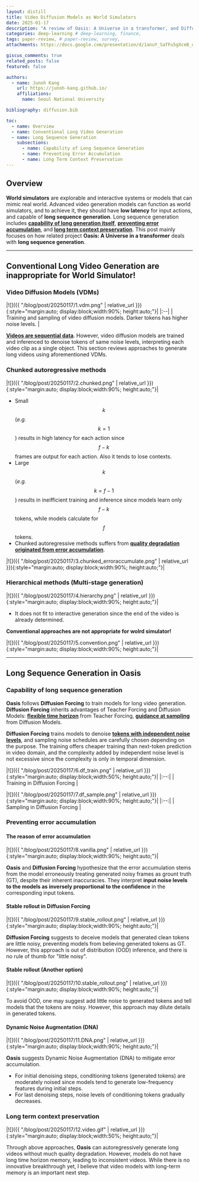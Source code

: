 ```yaml
---
layout: distill
title: Video Diffusion Models as World Simulators
date: 2025-01-17
description: "A review of Oasis: A Universe in a transformer, and Diffusion Forcing: Next-token Prediction Meets Full-Sequence Diffusion" 
categories: deep-learning # deep-learning, finance, 
tags: paper-review, # paper-review, survey, 
attachments: https://docs.google.com/presentation/d/1anuY_SaTFu5gXceB_qtCFLKER0aAlHsJq6CWN9KAGhE/edit?usp=sharing

giscus_comments: true
related_posts: false
featured: false

authors:
  - name: Junoh Kang
    url: https://junoh-kang.github.io/
    affiliations:
      name: Seoul National University

bibliography: diffusion.bib

toc:
  - name: Overview 
  - name: Conventional Long Video Generation
  - name: Long Sequence Generation
    subsections:
      - name: Capability of Long Sequence Generation
      - name: Preventing Error Accumulation
      - name: Long Term Context Preservation
---
```


## Overview

**World simulators** are explorable and interactive systems or models that can mimic real world. 
Advanced video generation models can function as world simulators, and to achieve it, they should have **low latency** for input actions, and capable of **long sequence generation**. 
Long sequence generation includes **<u>capability of long generation itself</u>**, **<u>preventing error accumulation</u>**, and **<u>long term context preservation</u>**.
This post mainly focuses on how related project **Oasis: A Universe in a transformer**<d-cite key="decart2024oasis"></d-cite> deals with **long sequence generation**.

---

## Conventional Long Video Generation are inappropriate for World Simulator!

### Video Diffusion Models (VDMs)

|![]({{ "/blog/post/20250117/1.vdm.png" | relative_url }}){:style="margin:auto; display:block;width:90%; height:auto;"}| 
|:--| 
| Training and sampling of video diffusion models. Darker tokens has higher noise levels. |

**<u>Videos are sequential data</u>**.
However, video diffusion models are trained and inferenced to denoise tokens of same noise levels, interpreting each video clip as a single object. 
This section reviews approaches to generate long videos using aforementioned VDMs.


### Chunked autoregressive methods

|![]({{ "/blog/post/20250117/2.chunked.png" | relative_url }}){:style="margin:auto; display:block;width:90%; height:auto;"}| 

- Small $$k$$ (*e.g.* $$k=1$$) results in high latency for each action since $$f-k$$ frames are output for each action. Also it tends to lose contexts.
- Large $$k$$ (*e.g.* $$k=f-1$$) results in ineifficient training and inference since models learn only $$f-k$$ tokens, while models calculate for $$f$$ tokens.
- Chunked autoregressive methods suffers from **<u>quality degradation originated from error accumulation</u>**.

|![]({{ "/blog/post/20250117/3.chunked_erroraccumulate.png" | relative_url }}){:style="margin:auto; display:block;width:90%; height:auto;"}| 

### Hierarchical methods (Multi-stage generation)

|![]({{ "/blog/post/20250117/4.hierarchy.png" | relative_url }}){:style="margin:auto; display:block;width:90%; height:auto;"}| 

- It does not fit to interactive generation since the end of the video is already determined.

 **Conventional approaches are not appropriate for wolrd simulator!**

|![]({{ "/blog/post/20250117/5.convention.png" | relative_url }}){:style="margin:auto; display:block;width:90%; height:auto;"}| 


---

## Long Sequence Generation in Oasis

### Capability of long sequence generation

**Oasis**<d-cite key="decart2024oasis"></d-cite> follows **Diffusion Forcing**<d-cite key="chen2024diffusionforcing"></d-cite> to train models for long video generation.
**Diffusion Forcing** inherits advantages of Teacher Forcing and Diffusion Models: **<u>flexible time horizon</u>** from Teacher Forcing, **<u>guidance at sampling</u>** from Diffusion Models.

**Diffusion Forcing** trains models to denoise **<u>tokens with independent noise levels</u>**, and sampling noise schedules are carefully chosen depending on the purpose.
The training offers cheaper training than next-token prediction in video domain, and the complexity added by independent noise level is not excessive since the complexity is only in temporal dimension.

|![]({{ "/blog/post/20250117/6.df_train.png" | relative_url }}){:style="margin:auto; display:block;width:50%; height:auto;"}| 
|:--:| 
| Training in Diffusion Forcing |

|![]({{ "/blog/post/20250117/7.df_sample.png" | relative_url }}){:style="margin:auto; display:block;width:90%; height:auto;"}| 
|:--:| 
| Sampling in Diffusion Forcing |

### Preventing error accumulation

#### The reason of error accumulation

|![]({{ "/blog/post/20250117/8.vanilla.png" | relative_url }}){:style="margin:auto; display:block;width:90%; height:auto;"}| 

**Oasis**<d-cite key="decart2024oasis"></d-cite> and **Diffusion Forcing**<d-cite key="chen2024diffusionforcing"></d-cite> hypothesize that the error accumulation stems from the model erroneously treating generated noisy frames as grount truth (GT), despite their inherent inaccuracies.
They interpret **input noise levels to the models as inversely proportional to the confidence** in the corresponding input tokens.


#### Stable rollout in Diffusion Forcing

|![]({{ "/blog/post/20250117/9.stable_rollout.png" | relative_url }}){:style="margin:auto; display:block;width:90%; height:auto;"}| 

**Diffusion Forcing** suggests to deceive models that generated clean tokens are little noisy, preventing models from believing generated tokens as GT.
However, this approach is out of distribution (OOD) inference, and there is no rule of thumb for "little noisy".

#### Stable rollout (Another option)

|![]({{ "/blog/post/20250117/10.stable_rollout.png" | relative_url }}){:style="margin:auto; display:block;width:90%; height:auto;"}| 

To avoid OOD, one may suggest add little noise to generated tokens and tell models that the tokens are noisy. 
However, this approach may dilute details in generated tokens.

#### Dynamic Noise Augmentation (DNA)

|![]({{ "/blog/post/20250117/11.DNA.png" | relative_url }}){:style="margin:auto; display:block;width:90%; height:auto;"}| 

**Oasis**<d-cite key="decart2024oasis"></d-cite> suggests Dynamic Noise Augmentation (DNA) to mitigate error accumulation. 
- For initial denoising steps, conditioning tokens (generated tokens) are moderately noised since models tend to generate low-frequency features during initial steps.
- For last denoising steps, noise levels of conditioning tokens gradually decreases.


### Long term context preservation


|![]({{ "/blog/post/20250117/12.video.gif" | relative_url }}){:style="margin:auto; display:block;width:50%; height:auto;"}| 

Through above approaches, **Oasis** can autoregressively generate long videos without much quality degradation. 
However, models do not have long time horizon memory, leading to inconsistent videos.
While there is no innovative breakthrough yet, I believe that video models with long-term memory is an important next step.


